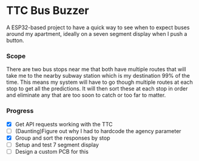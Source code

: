 # TTC Bus Buzzer
A ESP32-based project to have a quick way to see when to expect buses around my apartment, ideally on a seven segment display when I push a button.

### Scope
There are two bus stops near me that both have multiple routes that will take me to the nearby subway station which is my destination 99% of the time. This means my system will have to go though multiple routes at each stop to get all the predictions. It will then sort these at each stop in order and eliminate any that are too soon to catch or too far to matter.

### Progress
- [x] Get API requests working with the TTC
- [ ] \(Daunting)Figure out why I had to hardcode the agency parameter
- [x] Group and sort the responses by stop
- [ ] Setup and test 7 segment display
- [ ] Design a custom PCB for this
